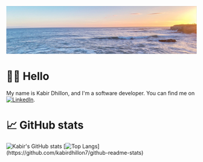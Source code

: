 <!---
- 👋 Hi, I’m @kabirdhillon7
- 👀 I’m interested in ...
- 🌱 I’m currently learning ...
- 💞️ I’m looking to collaborate on ...
- 📫 How to reach me ...

kabirdhillon7/kabirdhillon7 is a ✨ special ✨ repository because its `README.md` (this file) appears on your GitHub profile.
You can click the Preview link to take a look at your changes.
--->
![This is an image](https://github.com/kabirdhillon7/kabirdhillon7/blob/main/Ocean_Kabir%20Dhillon.jpeg)

# 👋🏼 Hello
My name is Kabir Dhillon, and I'm a software developer. You can find me on [![LinkedIn][1.2]][1].

<!-- Icons -->
[1.2]: https://raw.githubusercontent.com/MartinHeinz/MartinHeinz/master/linkedin-3-16.png (LinkedIn icon without padding)

<!-- Links to your social media accounts -->
[1]: https://www.linkedin.com/in/kabirdhillon/

# 📈 GitHub stats
![Kabir's GitHub stats](https://github-readme-stats.vercel.app/api?username=kabirdhillon7&theme=prussian_icons=true)
[![Top Langs](https://github-readme-stats.vercel.app/api/top-langs/?username=kabirdhillon7&theme=prussian_)](https://github.com/kabirdhillon7/github-readme-stats)
